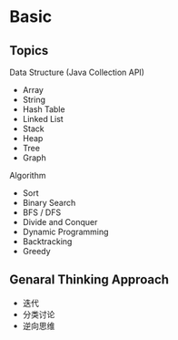 # Basic

## Topics
Data Structure (Java Collection API)
- Array
- String
- Hash Table
- Linked List
- Stack
- Heap
- Tree
- Graph

Algorithm
- Sort
- Binary Search
- BFS / DFS
- Divide and Conquer
- Dynamic Programming
- Backtracking
- Greedy

## Genaral Thinking Approach
- 迭代
- 分类讨论
- 逆向思维
